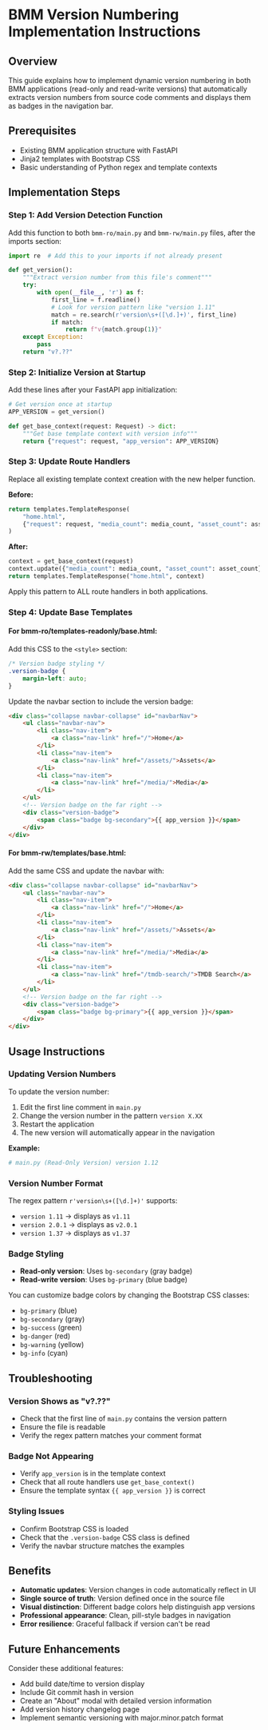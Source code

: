 # BMM Version Numbering Implementation Instructions

## Overview
This guide explains how to implement dynamic version numbering in both BMM applications (read-only and read-write versions) that automatically extracts version numbers from source code comments and displays them as badges in the navigation bar.

## Prerequisites
- Existing BMM application structure with FastAPI
- Jinja2 templates with Bootstrap CSS
- Basic understanding of Python regex and template contexts

## Implementation Steps

### Step 1: Add Version Detection Function

Add this function to both `bmm-ro/main.py` and `bmm-rw/main.py` files, after the imports section:

```python
import re  # Add this to your imports if not already present

def get_version():
    """Extract version number from this file's comment"""
    try:
        with open(__file__, 'r') as f:
            first_line = f.readline()
            # Look for version pattern like "version 1.11"
            match = re.search(r'version\s+([\d.]+)', first_line)
            if match:
                return f"v{match.group(1)}"
    except Exception:
        pass
    return "v?.??"
```

### Step 2: Initialize Version at Startup

Add these lines after your FastAPI app initialization:

```python
# Get version once at startup
APP_VERSION = get_version()

def get_base_context(request: Request) -> dict:
    """Get base template context with version info"""
    return {"request": request, "app_version": APP_VERSION}
```

### Step 3: Update Route Handlers

Replace all existing template context creation with the new helper function. 

**Before:**
```python
return templates.TemplateResponse(
    "home.html", 
    {"request": request, "media_count": media_count, "asset_count": asset_count}
)
```

**After:**
```python
context = get_base_context(request)
context.update({"media_count": media_count, "asset_count": asset_count})
return templates.TemplateResponse("home.html", context)
```

Apply this pattern to ALL route handlers in both applications.

### Step 4: Update Base Templates

#### For bmm-ro/templates-readonly/base.html:

Add this CSS to the `<style>` section:
```css
/* Version badge styling */
.version-badge {
    margin-left: auto;
}
```

Update the navbar section to include the version badge:
```html
<div class="collapse navbar-collapse" id="navbarNav">
    <ul class="navbar-nav">
        <li class="nav-item">
            <a class="nav-link" href="/">Home</a>
        </li>
        <li class="nav-item">
            <a class="nav-link" href="/assets/">Assets</a>
        </li>
        <li class="nav-item">
            <a class="nav-link" href="/media/">Media</a>
        </li>
    </ul>
    <!-- Version badge on the far right -->
    <div class="version-badge">
        <span class="badge bg-secondary">{{ app_version }}</span>
    </div>
</div>
```

#### For bmm-rw/templates/base.html:

Add the same CSS and update the navbar with:
```html
<div class="collapse navbar-collapse" id="navbarNav">
    <ul class="navbar-nav">
        <li class="nav-item">
            <a class="nav-link" href="/">Home</a>
        </li>
        <li class="nav-item">
            <a class="nav-link" href="/assets/">Assets</a>
        </li>
        <li class="nav-item">
            <a class="nav-link" href="/media/">Media</a>
        </li>
        <li class="nav-item">
            <a class="nav-link" href="/tmdb-search/">TMDB Search</a>
        </li>
    </ul>
    <!-- Version badge on the far right -->
    <div class="version-badge">
        <span class="badge bg-primary">{{ app_version }}</span>
    </div>
</div>
```

## Usage Instructions

### Updating Version Numbers

To update the version number:

1. Edit the first line comment in `main.py`
2. Change the version number in the pattern `version X.XX`
3. Restart the application
4. The new version will automatically appear in the navigation

**Example:**
```python
# main.py (Read-Only Version) version 1.12
```

### Version Number Format

The regex pattern `r'version\s+([\d.]+)'` supports:
- `version 1.11` → displays as `v1.11`
- `version 2.0.1` → displays as `v2.0.1`
- `version 1.37` → displays as `v1.37`

### Badge Styling

- **Read-only version**: Uses `bg-secondary` (gray badge)
- **Read-write version**: Uses `bg-primary` (blue badge)

You can customize badge colors by changing the Bootstrap CSS classes:
- `bg-primary` (blue)
- `bg-secondary` (gray)
- `bg-success` (green)
- `bg-danger` (red)
- `bg-warning` (yellow)
- `bg-info` (cyan)

## Troubleshooting

### Version Shows as "v?.??"
- Check that the first line of `main.py` contains the version pattern
- Ensure the file is readable
- Verify the regex pattern matches your comment format

### Badge Not Appearing
- Verify `app_version` is in the template context
- Check that all route handlers use `get_base_context()`
- Ensure the template syntax `{{ app_version }}` is correct

### Styling Issues
- Confirm Bootstrap CSS is loaded
- Check that the `.version-badge` CSS class is defined
- Verify the navbar structure matches the examples

## Benefits

- **Automatic updates**: Version changes in code automatically reflect in UI
- **Single source of truth**: Version defined once in the source file
- **Visual distinction**: Different badge colors help distinguish app versions
- **Professional appearance**: Clean, pill-style badges in navigation
- **Error resilience**: Graceful fallback if version can't be read

## Future Enhancements

Consider these additional features:
- Add build date/time to version display
- Include Git commit hash in version
- Create an "About" modal with detailed version information
- Add version history changelog page
- Implement semantic versioning with major.minor.patch format
